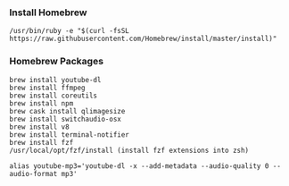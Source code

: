 ### Install Homebrew

`/usr/bin/ruby -e "$(curl -fsSL https://raw.githubusercontent.com/Homebrew/install/master/install)"`

### Homebrew Packages

``` 
brew install youtube-dl
brew install ffmpeg
brew install coreutils
brew install npm
brew cask install qlimagesize
brew install switchaudio-osx
brew install v8
brew install terminal-notifier
brew install fzf 
/usr/local/opt/fzf/install (install fzf extensions into zsh)
```

```
alias youtube-mp3='youtube-dl -x --add-metadata --audio-quality 0 --audio-format mp3'
```
